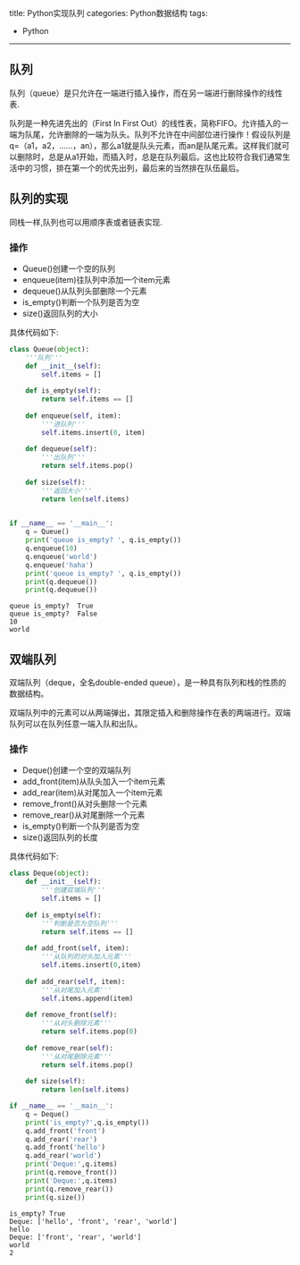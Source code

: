 title: Python实现队列 
categories: Python数据结构
tags: 
   - Python 
---
## 队列  
队列（queue）是只允许在一端进行插入操作，而在另一端进行删除操作的线性表.  
  
队列是一种先进先出的（First In First Out）的线性表，简称FIFO。允许插入的一端为队尾，允许删除的一端为队头。队列不允许在中间部位进行操作！假设队列是q=（a1，a2，……，an），那么a1就是队头元素，而an是队尾元素。这样我们就可以删除时，总是从a1开始，而插入时，总是在队列最后。这也比较符合我们通常生活中的习惯，排在第一个的优先出列，最后来的当然排在队伍最后。
<!-- more -->
## 队列的实现  
同栈一样,队列也可以用顺序表或者链表实现.  
### 操作  
- Queue()创建一个空的队列  
- enqueue(item)往队列中添加一个item元素  
- dequeue()从队列头部删除一个元素  
- is_empty()判断一个队列是否为空  
- size()返回队列的大小  
  
具体代码如下:


```python
class Queue(object):
    '''队列'''
    def __init__(self):
        self.items = []
        
    def is_empty(self):
        return self.items == []
    
    def enqueue(self, item):
        '''进队列'''
        self.items.insert(0, item)
    
    def dequeue(self):
        '''出队列'''
        return self.items.pop()
    
    def size(self):
        '''返回大小'''
        return len(self.items)
    
```


```python
if __name__ == '__main__':
    q = Queue()
    print('queue is_empty? ', q.is_empty())
    q.enqueue(10)
    q.enqueue('world')
    q.enqueue('haha')
    print('queue is_empty? ', q.is_empty())
    print(q.dequeue())
    print(q.dequeue())

```

    queue is_empty?  True
    queue is_empty?  False
    10
    world


## 双端队列  
双端队列（deque，全名double-ended queue），是一种具有队列和栈的性质的数据结构。

双端队列中的元素可以从两端弹出，其限定插入和删除操作在表的两端进行。双端队列可以在队列任意一端入队和出队。

### 操作  
- Deque()创建一个空的双端队列  
- add_front(item)从队头加入一个item元素  
- add_rear(item)从对尾加入一个item元素  
- remove_front()从对头删除一个元素  
- remove_rear()从对尾删除一个元素  
- is_empty()判断一个队列是否为空  
- size()返回队列的长度  
  
具体代码如下:  


```python
class Deque(object):
    def __init__(self):
        '''创建双端队列'''
        self.items = []
    
    def is_empty(self):
        '''判断是否为空队列'''
        return self.items == []
    
    def add_front(self, item):
        '''从队列的对头加入元素'''
        self.items.insert(0,item)
    
    def add_rear(self, item):
        '''从对尾加入元素'''
        self.items.append(item)
    
    def remove_front(self):
        '''从对头删除元素'''
        return self.items.pop(0)
    
    def remove_rear(self):
        '''从对尾删除元素'''
        return self.items.pop()
    
    def size(self):
        return len(self.items)
```


```python
if __name__ == '__main__':
    q = Deque()
    print('is_empty?',q.is_empty())
    q.add_front('front')
    q.add_rear('rear')
    q.add_front('hello')
    q.add_rear('world')
    print('Deque:',q.items)
    print(q.remove_front())
    print('Deque:',q.items)
    print(q.remove_rear())
    print(q.size())
```

    is_empty? True
    Deque: ['hello', 'front', 'rear', 'world']
    hello
    Deque: ['front', 'rear', 'world']
    world
    2

